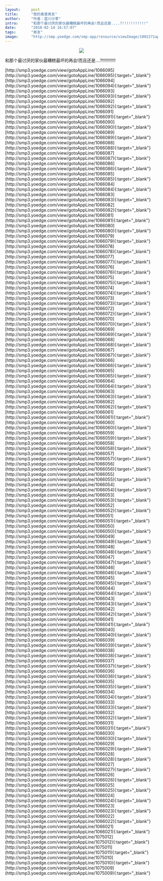 ```yaml
---
layout:     post
title:      "我的禽兽男友"
author:     "作者：蓝川沙季"
intro:      "和那个最讨厌的家伙最糟糕最坏的再会!而且还是....?!!!!!!!!!!!"
date:       "2018-02-14 16:57:07"
tags:       "男友"
image:      "http://smp.yoedge.com/smp-app/resource/viewImage/1002271appline.png"
---
```

<div style="text-align: center">
<p><img src="http://smp.yoedge.com/smp-app/resource/viewImage/1002271appline.png"/></p>
</div>
<p class="post-meta">
<span>和那个最讨厌的家伙最糟糕最坏的再会!而且还是....?!!!!!!!!!!!</span>
</p>
[http://smp3.yoedge.com/view/gotoAppLine/1066095](http://smp3.yoedge.com/view/gotoAppLine/1066095){:target="_blank"}
[http://smp3.yoedge.com/view/gotoAppLine/1066094](http://smp3.yoedge.com/view/gotoAppLine/1066094){:target="_blank"}
[http://smp3.yoedge.com/view/gotoAppLine/1066093](http://smp3.yoedge.com/view/gotoAppLine/1066093){:target="_blank"}
[http://smp3.yoedge.com/view/gotoAppLine/1066092](http://smp3.yoedge.com/view/gotoAppLine/1066092){:target="_blank"}
[http://smp3.yoedge.com/view/gotoAppLine/1066091](http://smp3.yoedge.com/view/gotoAppLine/1066091){:target="_blank"}
[http://smp3.yoedge.com/view/gotoAppLine/1066090](http://smp3.yoedge.com/view/gotoAppLine/1066090){:target="_blank"}
[http://smp3.yoedge.com/view/gotoAppLine/1066089](http://smp3.yoedge.com/view/gotoAppLine/1066089){:target="_blank"}
[http://smp3.yoedge.com/view/gotoAppLine/1066088](http://smp3.yoedge.com/view/gotoAppLine/1066088){:target="_blank"}
[http://smp3.yoedge.com/view/gotoAppLine/1066087](http://smp3.yoedge.com/view/gotoAppLine/1066087){:target="_blank"}
[http://smp3.yoedge.com/view/gotoAppLine/1066086](http://smp3.yoedge.com/view/gotoAppLine/1066086){:target="_blank"}
[http://smp3.yoedge.com/view/gotoAppLine/1066085](http://smp3.yoedge.com/view/gotoAppLine/1066085){:target="_blank"}
[http://smp3.yoedge.com/view/gotoAppLine/1066084](http://smp3.yoedge.com/view/gotoAppLine/1066084){:target="_blank"}
[http://smp3.yoedge.com/view/gotoAppLine/1066083](http://smp3.yoedge.com/view/gotoAppLine/1066083){:target="_blank"}
[http://smp3.yoedge.com/view/gotoAppLine/1066082](http://smp3.yoedge.com/view/gotoAppLine/1066082){:target="_blank"}
[http://smp3.yoedge.com/view/gotoAppLine/1066081](http://smp3.yoedge.com/view/gotoAppLine/1066081){:target="_blank"}
[http://smp3.yoedge.com/view/gotoAppLine/1066080](http://smp3.yoedge.com/view/gotoAppLine/1066080){:target="_blank"}
[http://smp3.yoedge.com/view/gotoAppLine/1066079](http://smp3.yoedge.com/view/gotoAppLine/1066079){:target="_blank"}
[http://smp3.yoedge.com/view/gotoAppLine/1066078](http://smp3.yoedge.com/view/gotoAppLine/1066078){:target="_blank"}
[http://smp3.yoedge.com/view/gotoAppLine/1066077](http://smp3.yoedge.com/view/gotoAppLine/1066077){:target="_blank"}
[http://smp3.yoedge.com/view/gotoAppLine/1066076](http://smp3.yoedge.com/view/gotoAppLine/1066076){:target="_blank"}
[http://smp3.yoedge.com/view/gotoAppLine/1066075](http://smp3.yoedge.com/view/gotoAppLine/1066075){:target="_blank"}
[http://smp3.yoedge.com/view/gotoAppLine/1066074](http://smp3.yoedge.com/view/gotoAppLine/1066074){:target="_blank"}
[http://smp3.yoedge.com/view/gotoAppLine/1066073](http://smp3.yoedge.com/view/gotoAppLine/1066073){:target="_blank"}
[http://smp3.yoedge.com/view/gotoAppLine/1066072](http://smp3.yoedge.com/view/gotoAppLine/1066072){:target="_blank"}
[http://smp3.yoedge.com/view/gotoAppLine/1066070](http://smp3.yoedge.com/view/gotoAppLine/1066070){:target="_blank"}
[http://smp3.yoedge.com/view/gotoAppLine/1066069](http://smp3.yoedge.com/view/gotoAppLine/1066069){:target="_blank"}
[http://smp3.yoedge.com/view/gotoAppLine/1066068](http://smp3.yoedge.com/view/gotoAppLine/1066068){:target="_blank"}
[http://smp3.yoedge.com/view/gotoAppLine/1066067](http://smp3.yoedge.com/view/gotoAppLine/1066067){:target="_blank"}
[http://smp3.yoedge.com/view/gotoAppLine/1066066](http://smp3.yoedge.com/view/gotoAppLine/1066066){:target="_blank"}
[http://smp3.yoedge.com/view/gotoAppLine/1066065](http://smp3.yoedge.com/view/gotoAppLine/1066065){:target="_blank"}
[http://smp3.yoedge.com/view/gotoAppLine/1066064](http://smp3.yoedge.com/view/gotoAppLine/1066064){:target="_blank"}
[http://smp3.yoedge.com/view/gotoAppLine/1066063](http://smp3.yoedge.com/view/gotoAppLine/1066063){:target="_blank"}
[http://smp3.yoedge.com/view/gotoAppLine/1066062](http://smp3.yoedge.com/view/gotoAppLine/1066062){:target="_blank"}
[http://smp3.yoedge.com/view/gotoAppLine/1066061](http://smp3.yoedge.com/view/gotoAppLine/1066061){:target="_blank"}
[http://smp3.yoedge.com/view/gotoAppLine/1066060](http://smp3.yoedge.com/view/gotoAppLine/1066060){:target="_blank"}
[http://smp3.yoedge.com/view/gotoAppLine/1066059](http://smp3.yoedge.com/view/gotoAppLine/1066059){:target="_blank"}
[http://smp3.yoedge.com/view/gotoAppLine/1066058](http://smp3.yoedge.com/view/gotoAppLine/1066058){:target="_blank"}
[http://smp3.yoedge.com/view/gotoAppLine/1066057](http://smp3.yoedge.com/view/gotoAppLine/1066057){:target="_blank"}
[http://smp3.yoedge.com/view/gotoAppLine/1066056](http://smp3.yoedge.com/view/gotoAppLine/1066056){:target="_blank"}
[http://smp3.yoedge.com/view/gotoAppLine/1066055](http://smp3.yoedge.com/view/gotoAppLine/1066055){:target="_blank"}
[http://smp3.yoedge.com/view/gotoAppLine/1066054](http://smp3.yoedge.com/view/gotoAppLine/1066054){:target="_blank"}
[http://smp3.yoedge.com/view/gotoAppLine/1066053](http://smp3.yoedge.com/view/gotoAppLine/1066053){:target="_blank"}
[http://smp3.yoedge.com/view/gotoAppLine/1066052](http://smp3.yoedge.com/view/gotoAppLine/1066052){:target="_blank"}
[http://smp3.yoedge.com/view/gotoAppLine/1066051](http://smp3.yoedge.com/view/gotoAppLine/1066051){:target="_blank"}
[http://smp3.yoedge.com/view/gotoAppLine/1066050](http://smp3.yoedge.com/view/gotoAppLine/1066050){:target="_blank"}
[http://smp3.yoedge.com/view/gotoAppLine/1066049](http://smp3.yoedge.com/view/gotoAppLine/1066049){:target="_blank"}
[http://smp3.yoedge.com/view/gotoAppLine/1066048](http://smp3.yoedge.com/view/gotoAppLine/1066048){:target="_blank"}
[http://smp3.yoedge.com/view/gotoAppLine/1066047](http://smp3.yoedge.com/view/gotoAppLine/1066047){:target="_blank"}
[http://smp3.yoedge.com/view/gotoAppLine/1066046](http://smp3.yoedge.com/view/gotoAppLine/1066046){:target="_blank"}
[http://smp3.yoedge.com/view/gotoAppLine/1066045](http://smp3.yoedge.com/view/gotoAppLine/1066045){:target="_blank"}
[http://smp3.yoedge.com/view/gotoAppLine/1066044](http://smp3.yoedge.com/view/gotoAppLine/1066044){:target="_blank"}
[http://smp3.yoedge.com/view/gotoAppLine/1066043](http://smp3.yoedge.com/view/gotoAppLine/1066043){:target="_blank"}
[http://smp3.yoedge.com/view/gotoAppLine/1066042](http://smp3.yoedge.com/view/gotoAppLine/1066042){:target="_blank"}
[http://smp3.yoedge.com/view/gotoAppLine/1066041](http://smp3.yoedge.com/view/gotoAppLine/1066041){:target="_blank"}
[http://smp3.yoedge.com/view/gotoAppLine/1066040](http://smp3.yoedge.com/view/gotoAppLine/1066040){:target="_blank"}
[http://smp3.yoedge.com/view/gotoAppLine/1066039](http://smp3.yoedge.com/view/gotoAppLine/1066039){:target="_blank"}
[http://smp3.yoedge.com/view/gotoAppLine/1066038](http://smp3.yoedge.com/view/gotoAppLine/1066038){:target="_blank"}
[http://smp3.yoedge.com/view/gotoAppLine/1066037](http://smp3.yoedge.com/view/gotoAppLine/1066037){:target="_blank"}
[http://smp3.yoedge.com/view/gotoAppLine/1066036](http://smp3.yoedge.com/view/gotoAppLine/1066036){:target="_blank"}
[http://smp3.yoedge.com/view/gotoAppLine/1066035](http://smp3.yoedge.com/view/gotoAppLine/1066035){:target="_blank"}
[http://smp3.yoedge.com/view/gotoAppLine/1066034](http://smp3.yoedge.com/view/gotoAppLine/1066034){:target="_blank"}
[http://smp3.yoedge.com/view/gotoAppLine/1066033](http://smp3.yoedge.com/view/gotoAppLine/1066033){:target="_blank"}
[http://smp3.yoedge.com/view/gotoAppLine/1066032](http://smp3.yoedge.com/view/gotoAppLine/1066032){:target="_blank"}
[http://smp3.yoedge.com/view/gotoAppLine/1066031](http://smp3.yoedge.com/view/gotoAppLine/1066031){:target="_blank"}
[http://smp3.yoedge.com/view/gotoAppLine/1066030](http://smp3.yoedge.com/view/gotoAppLine/1066030){:target="_blank"}
[http://smp3.yoedge.com/view/gotoAppLine/1066029](http://smp3.yoedge.com/view/gotoAppLine/1066029){:target="_blank"}
[http://smp3.yoedge.com/view/gotoAppLine/1066028](http://smp3.yoedge.com/view/gotoAppLine/1066028){:target="_blank"}
[http://smp3.yoedge.com/view/gotoAppLine/1066027](http://smp3.yoedge.com/view/gotoAppLine/1066027){:target="_blank"}
[http://smp3.yoedge.com/view/gotoAppLine/1066026](http://smp3.yoedge.com/view/gotoAppLine/1066026){:target="_blank"}
[http://smp3.yoedge.com/view/gotoAppLine/1066025](http://smp3.yoedge.com/view/gotoAppLine/1066025){:target="_blank"}
[http://smp3.yoedge.com/view/gotoAppLine/1066024](http://smp3.yoedge.com/view/gotoAppLine/1066024){:target="_blank"}
[http://smp3.yoedge.com/view/gotoAppLine/1066023](http://smp3.yoedge.com/view/gotoAppLine/1066023){:target="_blank"}
[http://smp3.yoedge.com/view/gotoAppLine/1066022](http://smp3.yoedge.com/view/gotoAppLine/1066022){:target="_blank"}
[http://smp3.yoedge.com/view/gotoAppLine/1066021](http://smp3.yoedge.com/view/gotoAppLine/1066021){:target="_blank"}
[http://smp3.yoedge.com/view/gotoAppLine/1075012](http://smp3.yoedge.com/view/gotoAppLine/1075012){:target="_blank"}
[http://smp3.yoedge.com/view/gotoAppLine/1075011](http://smp3.yoedge.com/view/gotoAppLine/1075011){:target="_blank"}
[http://smp3.yoedge.com/view/gotoAppLine/1075010](http://smp3.yoedge.com/view/gotoAppLine/1075010){:target="_blank"}
[http://smp3.yoedge.com/view/gotoAppLine/1075009](http://smp3.yoedge.com/view/gotoAppLine/1075009){:target="_blank"}


